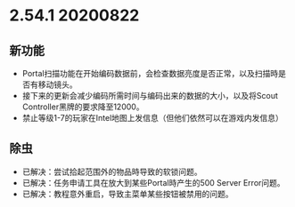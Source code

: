 # 2.54.1 20200822

## 新功能

- Portal扫描功能在开始编码数据前，会检查数据亮度是否正常，以及扫描時是否有移动镜头。
- 接下来的更新会减少编码所需时间与编码出来的数据的大小，以及将Scout Controller黑牌的要求降至12000。
- 禁止等级1-7的玩家在Intel地图上发信息（但他们依然可以在游戏内发信息）

## 除虫

- 已解决：尝试拾起范围外的物品時导致的软锁问题。
- 已解决：任务申请工具在放大到某些Portal時产生的500 Server Error问题。
- 已解决：教程意外重启，导致主菜单某些按钮被禁用的问题。
